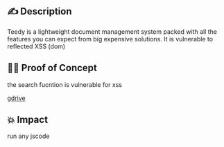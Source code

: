 ## :writing_hand: Description

Teedy is a lightweight document management system packed with all the features you can expect from big expensive solutions. It is vulnerable to reflected XSS (dom)
## :male_detective: Proof of Concept

the search fucntion is vulnerable for xss

[gdrive](https://drive.google.com/drive/folders/1SF7Z3HSNG7sl_F8Fzq1LCWC-Gimx-4MF?usp=sharing)

## :boom: Impact

run any jscode
